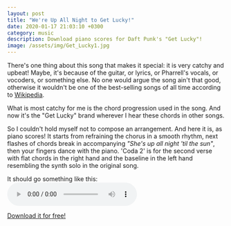 ```yaml
---
layout: post
title: "We're Up All Night to Get Lucky!"
date: 2020-01-17 21:03:10 +0300
category: music
description: Download piano scores for Daft Punk's "Get Lucky"!
image: /assets/img/Get_Lucky1.jpg
---
```

There's one thing about this song that makes it special: it is very catchy and upbeat! Maybe, it's because of the guitar, or lyrics, or Pharrell's vocals, or vocoders, or something else. No one would argue the song ain't that good, otherwise it wouldn't be one of the best-selling songs of all time according to [Wikipedia](https://en.wikipedia.org/wiki/Get_Lucky_(Daft_Punk_song)).

What is most catchy for me is the chord progression used in the song. And now it's the "Get Lucky" brand wherever I hear these chords in other songs.

So I couldn't hold myself not to compose an arrangement. And here it is, as piano scores! It starts from refraining the chorus in a smooth rhythm, next flashes of chords break in accompanying *"She's up all night 'til the sun"*, then your fingers dance with the piano. 'Coda 2' is for the second verse with flat chords in the right hand and the baseline in the left hand resembling the synth solo in the original song.

It should go something like this:
<audio src="/assets/media/Get_Lucky.mp3" controls>Doesn't play in your browser...</audio>

[Download it for free!](https://www.dropbox.com/s/ln78w1c4ootd2q2/Get%20Lucky.pdf?dl=0)